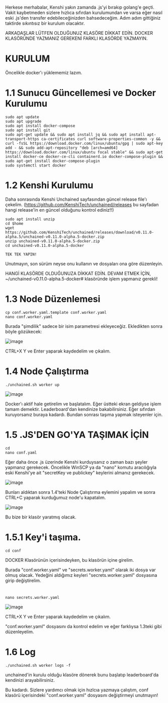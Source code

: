Herkese merhabalar,
Kenshi yakın zamanda .js'yi bırakıp golang'e geçti. Vakit kaybetmeden sizlere hızlıca sıfırdan kurulumundan ve varsa eğer nasıl eski .js'den transfer edebileceğinizden bahsedeceğim.
Adım adım gittiğiniz taktirde sıkıntısız bir kurulum olacaktır.  

ARKADAŞLAR LÜTFEN OLDUĞUNUZ KLASÖRE DİKKAT EDİN. DOCKER KLASÖRÜNDE YAZMANIZ GEREKENİ FARKLI KLASÖRDE YAZMAYIN.

# KURULUM
Öncelikle docker'ı yüklememiz lazım.
# 1.1 Sunucu Güncellemesi ve Docker Kurulumu
	sudo apt update 
	sudo apt upgrade
	sudo apt install docker-compose
	sudo apt install git
	sudo apt-get update && sudo apt install jq && sudo apt install apt-transport-https ca-certificates curl software-properties-common -y && curl -fsSL https://download.docker.com/linux/ubuntu/gpg | sudo apt-key add - && sudo add-apt-repository "deb [arch=amd64] https://download.docker.com/linux/ubuntu focal stable" && sudo apt-get install docker-ce docker-ce-cli containerd.io docker-compose-plugin && sudo apt-get install docker-compose-plugin
    sudo systemctl start docker

# 1.2 Kenshi Kurulumu
Daha sonrasında Kenshi Unchained sayfasından güncel release file'ı çekelim. 
(https://github.com/KenshiTech/unchained/releases bu sayfadan hangi release'in en güncel olduğunu kontrol ediniz!!)

    sudo apt install unzip
    cd $home
    wget https://github.com/KenshiTech/unchained/releases/download/v0.11.0-alpha.5/unchained-v0.11.0-alpha.5-docker.zip
    unzip unchained-v0.11.0-alpha.5-docker.zip
    cd unchained-v0.11.0-alpha.5-docker

    TEK TEK YAPIN!


  Unutmayın, son sürüm neyse onu kullanın ve dosyaları ona göre düzenleyin. 
  
  HANGİ KLASÖRDE OLDUĞUNUZA DİKKAT EDİN. DEVAM ETMEK İÇİN, ~/unchained-v0.11.0-alpha.5-docker#  klasöründe işlem yapmanız gerekli!


# 1.3 Node Düzenlemesi
    cp conf.worker.yaml.template conf.worker.yaml
    nano conf.worker.yaml


Burada "şimdilik" sadece bir isim parametresi ekleyeceğiz. 
Ekledikten sonra böyle gözükecek:

![image](https://github.com/awelmisin/KenshiGO/assets/73443933/09fdf2d9-3a70-400d-ac2f-93ca56933d4c)

CTRL+X Y ve Enter yaparak kaydedelim ve çıkalım.

# 1.4 Node Çalıştırma
    ./unchained.sh worker up 
![image](https://github.com/awelmisin/KenshiGO/assets/73443933/657b5a64-4067-47f2-9ee3-b67bb8dd0b04)

Docker'ı aktif hale getirelim ve başlatalım. Eğer üstteki ekran geldiyse işlem tamam demektir. Leaderboard'dan kendinize bakabilirsiniz.
Eğer sıfırdan kuruyorsanız buraya kadardı. Bundan sonrası taşıma yapmak isteyenler için.

# 1.5 .JS'DEN GO'YA TAŞIMAK İÇİN
    cd
    nano conf.yaml
Eğer daha önce .js üzerinde Kenshi kurduysanız o zaman bazı şeyler yapmanız gerekecek. Öncelikle  WinSCP ya da "nano" komutu aracılığıyla eski Kenshi'ye ait "secretKey ve publickey" keylerini almanız gerekecek.

![image](https://github.com/awelmisin/KenshiGO/assets/73443933/97ccd66e-e373-4e8e-a97f-5ed5669aec97)


Bunları aldıktan sonra 1.4'teki Node Çalıştırma eylemini yapalım ve sonra CTRL+C yaparak kurduğumuz node'u kapatalım.

![image](https://github.com/awelmisin/KenshiGO/assets/73443933/45497c0b-096d-4ea8-a6df-8a2c4cdb238f)

Bu bize bir klasör yaratmış olacak.

# 1.5.1 Key'i taşıma.
    cd conf
DOCKER Klasörünün içerisindeyken, bu klasörün içine girelim.

Burada "conf.worker.yaml" ve "secrets.worker.yaml" olarak iki dosya var olmuş olacak. Yedeğini aldığımız keyleri "secrets.worker.yaml" dosyasına girip değiştirelim.
#  
    nano secrets.worker.yaml

![image](https://github.com/awelmisin/KenshiGO/assets/73443933/fab49981-e7bc-4c87-af53-1b03136a285f)

CTRL+X Y ve Enter yaparak kaydedelim ve çıkalım.

"conf.worker.yaml" dosyasını da kontrol edelim ve eğer farklıysa 1.3teki gibi düzenleyelim.

# 1.6 Log
    ./unchained.sh worker logs -f
unchained'in kurulu olduğu klasöre dönerek bunu başlatıp leaderboard'da kendinizi arayabilirsiniz.

Bu kadardı. Sizlere yardımcı olmak için hızlcıa yazmaya çalıştım, conf klasörü içerisindeki "conf.worker.yaml" dosyasını değiştirmeyi unutmayın!




